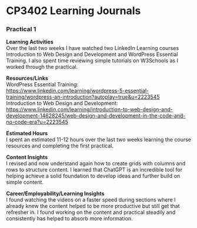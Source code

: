 # CP3402 Learning Journals
### **Practical 1**  


**Learning Activities**  
Over the last two weeks I have watched two LinkedIn Learning courses Introduction to Web Design and Development and WordPress Essential Training. I also spent time reviewing simple tutorials on W3Schools as I worked through the practical.  

**Resources/Links**  
WordPress Essential Training: https://www.linkedin.com/learning/wordpress-5-essential-training/wordpress-an-introduction?autoplay=true&u=2223545  
Introduction to Web Design and Development: https://www.linkedin.com/learning/introduction-to-web-design-and-development-14628245/web-design-and-development-in-the-code-and-no-code-era?u=2223545  


**Estimated Hours**  
I spent an estimated 11-12 hours over the last two weeks learning the course resources and completing the first practical.  


**Content Insights**  
I revised and now understand again how to create grids with columns and rows to structure content. I learned that ChatGPT is an incredible tool for helping achieve a solid foundation to develop ideas and further build on simple content. 

**Career/Employability/Learning Insights**  
I found watching the videos on a faster speed during sections where I already knew the content helped to be more productive but still get that refresher in. I found working on the content and practical steadily and consistently has helped to absorb more information.
